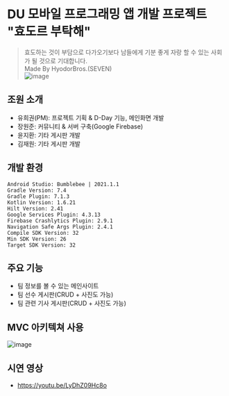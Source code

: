 # DU 모바일 프로그래밍 앱 개발 프로젝트 "효도르 부탁해"
> 효도하는 것이 부담으로 다가오기보다 남들에게 기분 좋게 자랑 할 수 있는 사회가 될 것으로 기대합니다. <br/> Made By HyodorBros.(SEVEN) <br/> ![image](https://github.com/user-attachments/assets/d8b1d674-202f-47c5-9b7a-42baff27c7d6)
> 

## 조원 소개
- 유희권(PM): 프로젝트 기획 & D-Day 기능, 메인화면 개발
- 장원준: 커뮤니티 & 서버 구축(Google Firebase)
- 윤지환: 기타 게시판 개발
- 김재원: 기타 게시판 개발
>

## 개발 환경
```
Android Studio: Bumblebee | 2021.1.1
Gradle Version: 7.4
Gradle Plugin: 7.1.3
Kotlin Version: 1.6.21
Hilt Version: 2.41
Google Services Plugin: 4.3.13
Firebase Crashlytics Plugin: 2.9.1
Navigation Safe Args Plugin: 2.4.1
Compile SDK Version: 32
Min SDK Version: 26
Target SDK Version: 32
```
>

## 주요 기능
- 팀 정보를 볼 수 있는 메인사이트
- 팀 선수 게시판(CRUD + 사진도 가능)
- 팀 관련 기사 게시판(CRUD + 사진도 가능)
>

## MVC 아키텍쳐 사용
![image](https://github.com/user-attachments/assets/6fbe8685-70ef-4cd3-ac4f-3ed35730e474)
>

## 시연 영상
- https://youtu.be/LyDhZ09Hc8o

